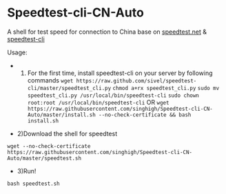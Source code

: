 # Speedtest-cli-CN-Auto
A shell for test speed for connection to China
base on [speedtest.net](http://www.speedtest.net) & [speedtest-cli](https://github.com/sivel/speedtest-cli)

Usage:

* 1) For the first time, install speedtest-cli on your server by following commands
``
wget https://raw.github.com/sivel/speedtest-cli/master/speedtest_cli.py
``
``
chmod a+rx speedtest_cli.py
``
``
sudo mv speedtest_cli.py /usr/local/bin/speedtest-cli
``
``
sudo chown root:root /usr/local/bin/speedtest-cli
``
OR
``
wget https://raw.githubusercontent.com/singhigh/Speedtest-cli-CN-Auto/master/install.sh --no-check-certificate && bash install.sh
``

* 2)Download the shell for speedtest

``
wget --no-check-certificate https://raw.githubusercontent.com/singhigh/Speedtest-cli-CN-Auto/master/speedtest.sh
``

* 3)Run!

``
bash speedtest.sh
``
